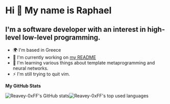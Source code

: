 Hi 👋 My name is Raphael
========================

I'm a software developer with an interest in high-level low-level programming.
------------------------------------------------------------------------------

* 🌍  I'm based in Greece
* 🚀  I'm currently working on [my README](http://github.com/Reavey-0xFF/Reavey-0xFF)
* 🧠  I'm learning various things about template metaprogramming and neural networks.
* ⚡  I'm still trying to quit vim.

<b>My GitHub Stats</b>

<p><img align="center" src="https://github-readme-stats.vercel.app/api?username=Reavey-0xFF&theme=algolia&border_color=222&bg_color=121821" alt="Reavey-0xFF's GitHub stats"/><img align="center" src="https://github-readme-stats.vercel.app/api/top-langs/?username=Reavey-0xFF&theme=algolia&border_color=222&bg_color=121821&layout=compact" alt="Reavey-0xFF's top used languages"/></p>
